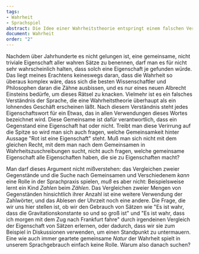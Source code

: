 ```yaml
---
tags:
- Wahrheit
- Sprachspiel
abstract: Die Idee einer Wahrheitstheorie entspringt einem falschen Verständnis des Sprachgebrauchs der Wörtchens "wahr".
document: Wahrheit
order: "2"
---
```


Nachdem über Jahrhunderte es nicht gelungen ist, eine gemeinsame, nicht triviale Eigenschaft aller wahren Sätze zu benennen, darf man es für nicht sehr wahrscheinlich halten, dass solch eine Eigenschaft je gefunden würde. Das liegt meines Erachtens keineswegs daran, dass die Wahrheit so überaus komplex wäre, dass sich die besten Wissenschaftler und Philosophen daran die Zähne ausbissen, und es nur eines neuen Albrecht Einsteins bedürfe, um dieses Rätsel zu knacken. Vielmehr ist es ein falsches Verständnis der Sprache, die eine Wahrheitstheorie überhaupt als ein lohnendes Geschäft erscheinen läßt. Nach diesem Verständnis steht jedes Eigenschaftswort für ein Etwas, das in allen Verwendungen dieses Wortes bezeichnet wird. Diese Gemeinsame ist dafür verantwortlich, dass ein Gegenstand eine Eigenschaft hat oder nicht. Treibt man diese Verirrung auf die Spitze so wird man sich auch fragen, welche Gemeinsamkeit hinter Aussage "Rot ist eine Eigenschaft" steht. Muß man sich nicht mit dem gleichen Recht, mit dem man nach dem Gemeinsamen in Wahrheitszuschreibungen sucht, nicht auch fragen, welche gemeinsame Eigenschaft alle Eigenschaften haben, die sie zu Eigenschaften macht?

Man darf dieses Argument nicht mißverstehen: das Vergleichen zweier Gegenstände und die Suche nach Gemeinsamen und Verschiedenem _kann_ eine Rolle in der Sprachpraxis spielen, _muß_ es aber nicht: Beispielsweise lernt ein Kind _Zahlen_ beim _Zählen_. Das Vergleichen zweier Mengen von Gegenständen hinsichtlich ihrer Anzahl ist eine weitere Verwendung der Zahlwörter, und das Ablesen der Uhrzeit noch eine andere. Die Frage, die wir uns hier stellen ist, ob wir den Gebrauch von Sätzen wie "Es ist wahr, dass die Gravitationskonstante so und so groß ist" und "Es ist wahr, dass ich morgen mit dem Zug nach Frankfurt fahre" durch irgendeinen Vergleich der Eigenschaft von Sätzen erlernen, oder dadurch, dass wir sie zum Beispiel in Diskussionen verwenden, um einen Standpunkt zu untermauern. Eine wie auch immer geartete gemeinsame _Natur_ der Wahrheit spielt in unserem Sprachgebrauch einfach keine Rolle. Warum also danach suchen?

[^1]: Tarski, Alfred: Der Wahrheitsbegriff in den formalisierten Sprachen. 1931
[^2]: Reformuliert in einer Sprache, die erlaubt über Eigenschaften zu quantifizieren